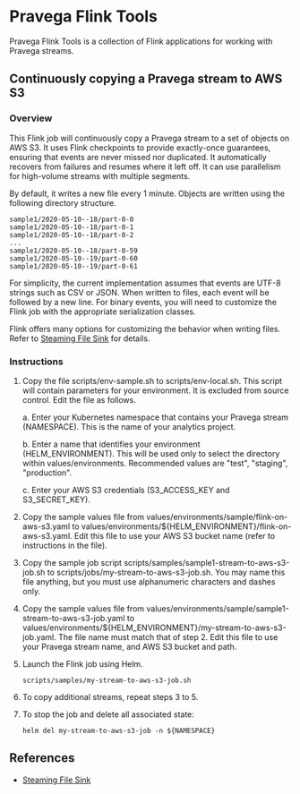 <!--
Copyright (c) Dell Inc., or its subsidiaries. All Rights Reserved.

Licensed under the Apache License, Version 2.0 (the "License");
you may not use this file except in compliance with the License.
You may obtain a copy of the License at

    http://www.apache.org/licenses/LICENSE-2.0
-->
# Pravega Flink Tools

Pravega Flink Tools is a collection of Flink applications for working with Pravega streams.

## Continuously copying a Pravega stream to AWS S3

### Overview

This Flink job will continuously copy a Pravega stream to a set of objects on AWS S3.
It uses Flink checkpoints to provide exactly-once guarantees, ensuring that events
are never missed nor duplicated.
It automatically recovers from failures and resumes where it left off.
It can use parallelism for high-volume streams with multiple segments.

By default, it writes a new file every 1 minute. 
Objects are written using the following directory structure.
```
sample1/2020-05-10--18/part-0-0
sample1/2020-05-10--18/part-0-1
sample1/2020-05-10--18/part-0-2
...
sample1/2020-05-10--18/part-0-59
sample1/2020-05-10--19/part-0-60
sample1/2020-05-10--19/part-0-61
```

For simplicity, the current implementation assumes that events are UTF-8 strings such as CSV or JSON.
When written to files, each event will be followed by a new line.
For binary events, you will need to customize the Flink job with the appropriate serialization classes.

Flink offers many options for customizing the behavior when writing files.
Refer to [Steaming File Sink](https://ci.apache.org/projects/flink/flink-docs-release-1.10/dev/connectors/streamfile_sink.html)
for details.

### Instructions

1. Copy the file scripts/env-sample.sh to scripts/env-local.sh.
   This script will contain parameters for your environment.
   It is excluded from source control.
   Edit the file as follows.
   
   a. Enter your Kubernetes namespace that contains your Pravega stream (NAMESPACE).
      This is the name of your analytics project.

   b. Enter a name that identifies your environment (HELM_ENVIRONMENT).
      This will be used only to select the directory within values/environments.
      Recommended values are "test", "staging", "production".

   c. Enter your AWS S3 credentials (S3_ACCESS_KEY and S3_SECRET_KEY).

2. Copy the sample values file from values/environments/sample/flink-on-aws-s3.yaml to 
   values/environments/${HELM_ENVIRONMENT}/flink-on-aws-s3.yaml.
   Edit this file to use your AWS S3 bucket name (refer to instructions in the file).
   
3. Copy the sample job script scripts/samples/sample1-stream-to-aws-s3-job.sh to 
   scripts/jobs/my-stream-to-aws-s3-job.sh.
   You may name this file anything, but you must use alphanumeric characters and dashes only.
   
4. Copy the sample values file from values/environments/sample/sample1-stream-to-aws-s3-job.yaml to 
   values/environments/${HELM_ENVIRONMENT}/my-stream-to-aws-s3-job.yaml.
   The file name must match that of step 2.
   Edit this file to use your Pravega stream name, and AWS S3 bucket and path.

5. Launch the Flink job using Helm.
   ```
   scripts/samples/my-stream-to-aws-s3-job.sh
   ```

6. To copy additional streams, repeat steps 3 to 5.

7. To stop the job and delete all associated state:
   ```
   helm del my-stream-to-aws-s3-job -n ${NAMESPACE}
   ```

## References

- [Steaming File Sink](https://ci.apache.org/projects/flink/flink-docs-release-1.10/dev/connectors/streamfile_sink.html)
